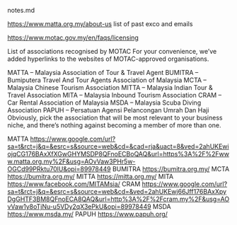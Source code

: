 notes.md



https://www.matta.org.my/about-us
list of past exco and emails

https://www.motac.gov.my/en/faqs/licensing

List of associations recognised by MOTAC
For your convenience, we’ve added hyperlinks to the websites of MOTAC-approved organisations.

MATTA – Malaysia Association of Tour & Travel Agent
BUMITRA – Bumiputera Travel And Tour Agents Association of Malaysia
MCTA – Malaysia Chinese Tourism Association
MITTA – Malaysia Indian Tour & Travel Association
MITA – Malaysia Inbound Tourism Association
CRAM – Car Rental Association of Malaysia
MSDA – Malaysia Scuba Diving Association
PAPUH – Persatuan Agensi Pelancongan Umrah Dan Haji
Obviously, pick the association that will be most relevant to your business niche, and there’s nothing against becoming a member of more than one.

MATTA 	https://www.google.com/url?sa=t&rct=j&q=&esrc=s&source=web&cd=&cad=rja&uact=8&ved=2ahUKEwiojqCG176BAxXfXGwGHYMSDP8QFnoECBoQAQ&url=https%3A%2F%2Fwww.matta.org.my%2F&usg=AOvVaw3PHr5w-OGCd99PRktu70lU&opi=89978449
BUMITRA 	https://bumitra.org.my/
MCTA 	https://bumitra.org.my/
MITTA 	https://mitta.org.my/
MITA	https://www.facebook.com/MITAMsia/
CRAM 	https://www.google.com/url?sa=t&rct=j&q=&esrc=s&source=web&cd=&ved=2ahUKEwj66Jff176BAxXpyDgGHTF3BM8QFnoECA8QAQ&url=http%3A%2F%2Fcram.my%2F&usg=AOvVaw1y8oTjNu-u5VDy2qX3ePkU&opi=89978449
MSDA 	https://www.msda.my/
PAPUH 	https://www.papuh.org/
